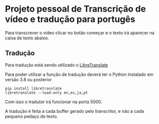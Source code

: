 # Projeto pessoal de Transcrição de vídeo e tradução para portugês

Para transcrever o vídeo clicar no botão começar e o texto irá aparecer na caixa de texto abaixo.


## Tradução

Para tradução está sendo utilizado o [LibreTranslate](https://github.com/LibreTranslate/LibreTranslate)

Para poder utilizar a função de tradução deverá ter o Python instalado em versão 3.8 ou posterior

```
pip install libretranslate
libretranslate --load-only en,es,ja,pt
```

Com isso o tradutor irá funcionar na porta 5000.

A tradução é feita a cada buffer gerado pelo transcritor, e não a cada pequeno pedaço de texto.
